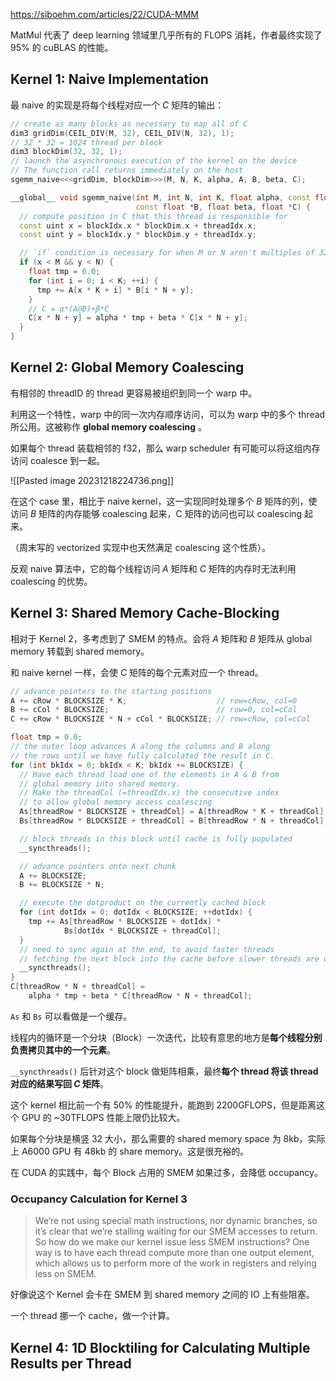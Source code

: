 https://siboehm.com/articles/22/CUDA-MMM

MatMul 代表了 deep learning 领域里几乎所有的 FLOPS 消耗，作者最终实现了 95% 的 cuBLAS 的性能。

## Kernel 1: Naive Implementation

最 naive 的实现是将每个线程对应一个 $C$ 矩阵的输出：

```C++
// create as many blocks as necessary to map all of C
dim3 gridDim(CEIL_DIV(M, 32), CEIL_DIV(N, 32), 1);
// 32 * 32 = 1024 thread per block
dim3 blockDim(32, 32, 1);
// launch the asynchronous execution of the kernel on the device
// The function call returns immediately on the host
sgemm_naive<<<gridDim, blockDim>>>(M, N, K, alpha, A, B, beta, C);
```

```C++
__global__ void sgemm_naive(int M, int N, int K, float alpha, const float *A,
                            const float *B, float beta, float *C) {
  // compute position in C that this thread is responsible for
  const uint x = blockIdx.x * blockDim.x + threadIdx.x;
  const uint y = blockIdx.y * blockDim.y + threadIdx.y;

  // `if` condition is necessary for when M or N aren't multiples of 32.
  if (x < M && y < N) {
    float tmp = 0.0;
    for (int i = 0; i < K; ++i) {
      tmp += A[x * K + i] * B[i * N + y];
    }
    // C = α*(A@B)+β*C
    C[x * N + y] = alpha * tmp + beta * C[x * N + y];
  }
}
```


## Kernel 2: Global Memory Coalescing

有相邻的 threadID 的 thread 更容易被组织到同一个 warp 中。

利用这一个特性，warp 中的同一次内存顺序访问，可以为 warp 中的多个 thread 所公用。这被称作 **global memory coalescing** 。

如果每个 thread 装载相邻的 f32，那么 warp scheduler 有可能可以将这组内存访问 coalesce 到一起。

![[Pasted image 20231218224736.png]]

在这个 case 里，相比于 naive kernel，这一实现同时处理多个 $B$ 矩阵的列，使访问 $B$ 矩阵的内存能够  coalescing 起来，C 矩阵的访问也可以 coalescing 起来。

（周末写的 vectorized 实现中也天然满足 coalescing 这个性质）。

反观 naive 算法中，它的每个线程访问 $A$ 矩阵和 $C$ 矩阵的内存时无法利用 coalescing 的优势。

## Kernel 3: Shared Memory Cache-Blocking

相对于 Kernel 2，多考虑到了 SMEM 的特点。会将 $A$ 矩阵和 $B$ 矩阵从 global memory 转载到 shared memory。

和 naive kernel 一样，会使 $C$ 矩阵的每个元素对应一个 thread。


```C++
// advance pointers to the starting positions
A += cRow * BLOCKSIZE * K;                    // row=cRow, col=0
B += cCol * BLOCKSIZE;                        // row=0, col=cCol
C += cRow * BLOCKSIZE * N + cCol * BLOCKSIZE; // row=cRow, col=cCol

float tmp = 0.0;
// the outer loop advances A along the columns and B along
// the rows until we have fully calculated the result in C.
for (int bkIdx = 0; bkIdx < K; bkIdx += BLOCKSIZE) {
  // Have each thread load one of the elements in A & B from
  // global memory into shared memory.
  // Make the threadCol (=threadIdx.x) the consecutive index
  // to allow global memory access coalescing
  As[threadRow * BLOCKSIZE + threadCol] = A[threadRow * K + threadCol];
  Bs[threadRow * BLOCKSIZE + threadCol] = B[threadRow * N + threadCol];

  // block threads in this block until cache is fully populated
  __syncthreads();

  // advance pointers onto next chunk
  A += BLOCKSIZE;
  B += BLOCKSIZE * N;

  // execute the dotproduct on the currently cached block
  for (int dotIdx = 0; dotIdx < BLOCKSIZE; ++dotIdx) {
    tmp += As[threadRow * BLOCKSIZE + dotIdx] *
            Bs[dotIdx * BLOCKSIZE + threadCol];
  }
  // need to sync again at the end, to avoid faster threads
  // fetching the next block into the cache before slower threads are done
  __syncthreads();
}
C[threadRow * N + threadCol] =
    alpha * tmp + beta * C[threadRow * N + threadCol];
```

`As` 和 `Bs` 可以看做是一个缓存。

线程内的循环是一个分块（Block）一次迭代，比较有意思的地方是**每个线程分别负责拷贝其中的一个元素**。

`__syncthreads()` 后针对这个 block 做矩阵相乘，最终**每个 thread 将该 thread 对应的结果写回 $C$ 矩阵**。

这个 kernel 相比前一个有 50% 的性能提升，能跑到 2200GFLOPS，但是距离这个 GPU 的 ~30TFLOPS 性能上限仍比较大。

如果每个分块是横竖 32 大小，那么需要的 shared memory space 为 8kb，实际上 A6000 GPU 有 48kb 的 share memory。这是很充裕的。

在 CUDA 的实践中，每个 Block 占用的 SMEM 如果过多，会降低 occupancy。
### Occupancy Calculation for Kernel 3


> We’re not using special math instructions, nor dynamic branches, so it’s clear that we’re stalling waiting for our SMEM accesses to return. So how do we make our kernel issue less SMEM instructions? One way is to have each thread compute more than one output element, which allows us to perform more of the work in registers and relying less on SMEM.

好像说这个 Kernel 会卡在 SMEM 到 shared memory 之间的 IO 上有些阻塞。

一个 thread 挪一个 cache，做一个计算。

## Kernel 4: 1D Blocktiling for Calculating Multiple Results per Thread

